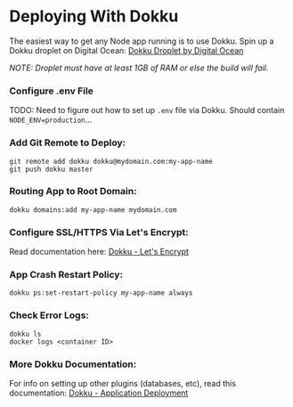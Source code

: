 # Deploying With Dokku

The easiest way to get any Node app running is to use Dokku. Spin up a Dokku droplet on Digital Ocean: [Dokku Droplet by Digital Ocean](https://www.digitalocean.com/products/one-click-apps/dokku/)

*NOTE: Droplet must have at least 1GB of RAM or else the build will fail.*

### Configure .env File

TODO: Need to figure out how to set up `.env` file via Dokku. Should contain `NODE_ENV=production`...

### Add Git Remote to Deploy:

```
git remote add dokku dokku@mydomain.com:my-app-name
git push dokku master
```

### Routing App to Root Domain:

```
dokku domains:add my-app-name mydomain.com
```

### Configure SSL/HTTPS Via Let's Encrypt:

Read documentation here: [Dokku - Let's Encrypt](https://github.com/dokku/dokku-letsencrypt)

### App Crash Restart Policy:

```
dokku ps:set-restart-policy my-app-name always
```

### Check Error Logs:

```
dokku ls
docker logs <container ID>
```

### More Dokku Documentation:

For info on setting up other plugins (databases, etc), read this documentation: [Dokku - Application Deployment](http://dokku.viewdocs.io/dokku/deployment/application-deployment/)